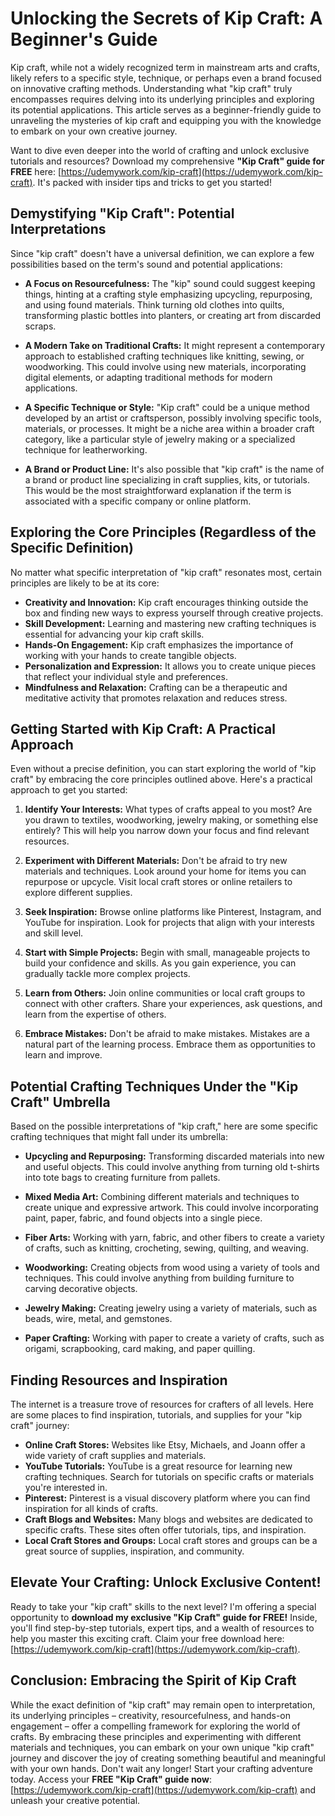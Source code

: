 # Unlocking the Secrets of Kip Craft: A Beginner's Guide

Kip craft, while not a widely recognized term in mainstream arts and crafts, likely refers to a specific style, technique, or perhaps even a brand focused on innovative crafting methods. Understanding what "kip craft" truly encompasses requires delving into its underlying principles and exploring its potential applications. This article serves as a beginner-friendly guide to unraveling the mysteries of kip craft and equipping you with the knowledge to embark on your own creative journey.

Want to dive even deeper into the world of crafting and unlock exclusive tutorials and resources? Download my comprehensive **"Kip Craft" guide for FREE** here: [https://udemywork.com/kip-craft](https://udemywork.com/kip-craft). It's packed with insider tips and tricks to get you started!

## Demystifying "Kip Craft": Potential Interpretations

Since "kip craft" doesn't have a universal definition, we can explore a few possibilities based on the term's sound and potential applications:

*   **A Focus on Resourcefulness:** The "kip" sound could suggest keeping things, hinting at a crafting style emphasizing upcycling, repurposing, and using found materials. Think turning old clothes into quilts, transforming plastic bottles into planters, or creating art from discarded scraps.

*   **A Modern Take on Traditional Crafts:** It might represent a contemporary approach to established crafting techniques like knitting, sewing, or woodworking. This could involve using new materials, incorporating digital elements, or adapting traditional methods for modern applications.

*   **A Specific Technique or Style:** "Kip craft" could be a unique method developed by an artist or craftsperson, possibly involving specific tools, materials, or processes. It might be a niche area within a broader craft category, like a particular style of jewelry making or a specialized technique for leatherworking.

*   **A Brand or Product Line:** It's also possible that "kip craft" is the name of a brand or product line specializing in craft supplies, kits, or tutorials. This would be the most straightforward explanation if the term is associated with a specific company or online platform.

## Exploring the Core Principles (Regardless of the Specific Definition)

No matter what specific interpretation of "kip craft" resonates most, certain principles are likely to be at its core:

*   **Creativity and Innovation:** Kip craft encourages thinking outside the box and finding new ways to express yourself through creative projects.
*   **Skill Development:** Learning and mastering new crafting techniques is essential for advancing your kip craft skills.
*   **Hands-On Engagement:** Kip craft emphasizes the importance of working with your hands to create tangible objects.
*   **Personalization and Expression:** It allows you to create unique pieces that reflect your individual style and preferences.
*   **Mindfulness and Relaxation:** Crafting can be a therapeutic and meditative activity that promotes relaxation and reduces stress.

## Getting Started with Kip Craft: A Practical Approach

Even without a precise definition, you can start exploring the world of "kip craft" by embracing the core principles outlined above. Here's a practical approach to get you started:

1.  **Identify Your Interests:** What types of crafts appeal to you most? Are you drawn to textiles, woodworking, jewelry making, or something else entirely? This will help you narrow down your focus and find relevant resources.

2.  **Experiment with Different Materials:** Don't be afraid to try new materials and techniques. Look around your home for items you can repurpose or upcycle. Visit local craft stores or online retailers to explore different supplies.

3.  **Seek Inspiration:** Browse online platforms like Pinterest, Instagram, and YouTube for inspiration. Look for projects that align with your interests and skill level.

4.  **Start with Simple Projects:** Begin with small, manageable projects to build your confidence and skills. As you gain experience, you can gradually tackle more complex projects.

5.  **Learn from Others:** Join online communities or local craft groups to connect with other crafters. Share your experiences, ask questions, and learn from the expertise of others.

6.  **Embrace Mistakes:** Don't be afraid to make mistakes. Mistakes are a natural part of the learning process. Embrace them as opportunities to learn and improve.

## Potential Crafting Techniques Under the "Kip Craft" Umbrella

Based on the possible interpretations of "kip craft," here are some specific crafting techniques that might fall under its umbrella:

*   **Upcycling and Repurposing:** Transforming discarded materials into new and useful objects. This could involve anything from turning old t-shirts into tote bags to creating furniture from pallets.

*   **Mixed Media Art:** Combining different materials and techniques to create unique and expressive artwork. This could involve incorporating paint, paper, fabric, and found objects into a single piece.

*   **Fiber Arts:** Working with yarn, fabric, and other fibers to create a variety of crafts, such as knitting, crocheting, sewing, quilting, and weaving.

*   **Woodworking:** Creating objects from wood using a variety of tools and techniques. This could involve anything from building furniture to carving decorative objects.

*   **Jewelry Making:** Creating jewelry using a variety of materials, such as beads, wire, metal, and gemstones.

*   **Paper Crafting:** Working with paper to create a variety of crafts, such as origami, scrapbooking, card making, and paper quilling.

## Finding Resources and Inspiration

The internet is a treasure trove of resources for crafters of all levels. Here are some places to find inspiration, tutorials, and supplies for your "kip craft" journey:

*   **Online Craft Stores:** Websites like Etsy, Michaels, and Joann offer a wide variety of craft supplies and materials.
*   **YouTube Tutorials:** YouTube is a great resource for learning new crafting techniques. Search for tutorials on specific crafts or materials you're interested in.
*   **Pinterest:** Pinterest is a visual discovery platform where you can find inspiration for all kinds of crafts.
*   **Craft Blogs and Websites:** Many blogs and websites are dedicated to specific crafts. These sites often offer tutorials, tips, and inspiration.
*   **Local Craft Stores and Groups:** Local craft stores and groups can be a great source of supplies, inspiration, and community.

## Elevate Your Crafting: Unlock Exclusive Content!

Ready to take your "kip craft" skills to the next level? I'm offering a special opportunity to **download my exclusive "Kip Craft" guide for FREE!** Inside, you'll find step-by-step tutorials, expert tips, and a wealth of resources to help you master this exciting craft. Claim your free download here: [https://udemywork.com/kip-craft](https://udemywork.com/kip-craft).

## Conclusion: Embracing the Spirit of Kip Craft

While the exact definition of "kip craft" may remain open to interpretation, its underlying principles – creativity, resourcefulness, and hands-on engagement – offer a compelling framework for exploring the world of crafts. By embracing these principles and experimenting with different materials and techniques, you can embark on your own unique "kip craft" journey and discover the joy of creating something beautiful and meaningful with your own hands.
Don't wait any longer! Start your crafting adventure today. Access your **FREE "Kip Craft" guide now**: [https://udemywork.com/kip-craft](https://udemywork.com/kip-craft) and unleash your creative potential.
